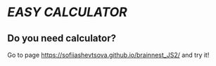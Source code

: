 # _EASY CALCULATOR_

## Do you need calculator?

Go to page https://sofiiashevtsova.github.io/brainnest_JS2/ and try it!
